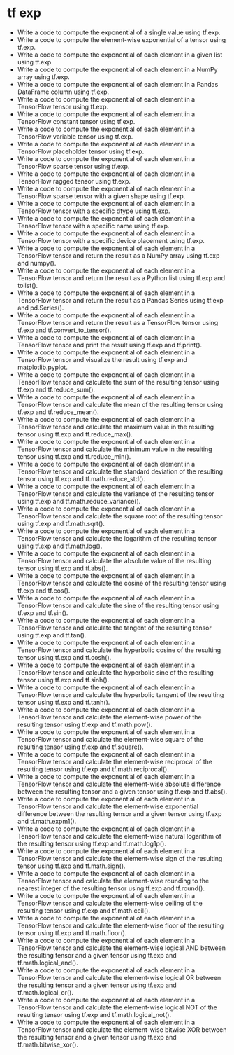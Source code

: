 # tf exp

- Write a code to compute the exponential of a single value using tf.exp.
- Write a code to compute the element-wise exponential of a tensor using tf.exp.
- Write a code to compute the exponential of each element in a given list using tf.exp.
- Write a code to compute the exponential of each element in a NumPy array using tf.exp.
- Write a code to compute the exponential of each element in a Pandas DataFrame column using tf.exp.
- Write a code to compute the exponential of each element in a TensorFlow tensor using tf.exp.
- Write a code to compute the exponential of each element in a TensorFlow constant tensor using tf.exp.
- Write a code to compute the exponential of each element in a TensorFlow variable tensor using tf.exp.
- Write a code to compute the exponential of each element in a TensorFlow placeholder tensor using tf.exp.
- Write a code to compute the exponential of each element in a TensorFlow sparse tensor using tf.exp.
- Write a code to compute the exponential of each element in a TensorFlow ragged tensor using tf.exp.
- Write a code to compute the exponential of each element in a TensorFlow sparse tensor with a given shape using tf.exp.
- Write a code to compute the exponential of each element in a TensorFlow tensor with a specific dtype using tf.exp.
- Write a code to compute the exponential of each element in a TensorFlow tensor with a specific name using tf.exp.
- Write a code to compute the exponential of each element in a TensorFlow tensor with a specific device placement using tf.exp.
- Write a code to compute the exponential of each element in a TensorFlow tensor and return the result as a NumPy array using tf.exp and numpy().
- Write a code to compute the exponential of each element in a TensorFlow tensor and return the result as a Python list using tf.exp and tolist().
- Write a code to compute the exponential of each element in a TensorFlow tensor and return the result as a Pandas Series using tf.exp and pd.Series().
- Write a code to compute the exponential of each element in a TensorFlow tensor and return the result as a TensorFlow tensor using tf.exp and tf.convert_to_tensor().
- Write a code to compute the exponential of each element in a TensorFlow tensor and print the result using tf.exp and tf.print().
- Write a code to compute the exponential of each element in a TensorFlow tensor and visualize the result using tf.exp and matplotlib.pyplot.
- Write a code to compute the exponential of each element in a TensorFlow tensor and calculate the sum of the resulting tensor using tf.exp and tf.reduce_sum().
- Write a code to compute the exponential of each element in a TensorFlow tensor and calculate the mean of the resulting tensor using tf.exp and tf.reduce_mean().
- Write a code to compute the exponential of each element in a TensorFlow tensor and calculate the maximum value in the resulting tensor using tf.exp and tf.reduce_max().
- Write a code to compute the exponential of each element in a TensorFlow tensor and calculate the minimum value in the resulting tensor using tf.exp and tf.reduce_min().
- Write a code to compute the exponential of each element in a TensorFlow tensor and calculate the standard deviation of the resulting tensor using tf.exp and tf.math.reduce_std().
- Write a code to compute the exponential of each element in a TensorFlow tensor and calculate the variance of the resulting tensor using tf.exp and tf.math.reduce_variance().
- Write a code to compute the exponential of each element in a TensorFlow tensor and calculate the square root of the resulting tensor using tf.exp and tf.math.sqrt().
- Write a code to compute the exponential of each element in a TensorFlow tensor and calculate the logarithm of the resulting tensor using tf.exp and tf.math.log().
- Write a code to compute the exponential of each element in a TensorFlow tensor and calculate the absolute value of the resulting tensor using tf.exp and tf.abs().
- Write a code to compute the exponential of each element in a TensorFlow tensor and calculate the cosine of the resulting tensor using tf.exp and tf.cos().
- Write a code to compute the exponential of each element in a TensorFlow tensor and calculate the sine of the resulting tensor using tf.exp and tf.sin().
- Write a code to compute the exponential of each element in a TensorFlow tensor and calculate the tangent of the resulting tensor using tf.exp and tf.tan().
- Write a code to compute the exponential of each element in a TensorFlow tensor and calculate the hyperbolic cosine of the resulting tensor using tf.exp and tf.cosh().
- Write a code to compute the exponential of each element in a TensorFlow tensor and calculate the hyperbolic sine of the resulting tensor using tf.exp and tf.sinh().
- Write a code to compute the exponential of each element in a TensorFlow tensor and calculate the hyperbolic tangent of the resulting tensor using tf.exp and tf.tanh().
- Write a code to compute the exponential of each element in a TensorFlow tensor and calculate the element-wise power of the resulting tensor using tf.exp and tf.math.pow().
- Write a code to compute the exponential of each element in a TensorFlow tensor and calculate the element-wise square of the resulting tensor using tf.exp and tf.square().
- Write a code to compute the exponential of each element in a TensorFlow tensor and calculate the element-wise reciprocal of the resulting tensor using tf.exp and tf.math.reciprocal().
- Write a code to compute the exponential of each element in a TensorFlow tensor and calculate the element-wise absolute difference between the resulting tensor and a given tensor using tf.exp and tf.abs().
- Write a code to compute the exponential of each element in a TensorFlow tensor and calculate the element-wise exponential difference between the resulting tensor and a given tensor using tf.exp and tf.math.expm1().
- Write a code to compute the exponential of each element in a TensorFlow tensor and calculate the element-wise natural logarithm of the resulting tensor using tf.exp and tf.math.log1p().
- Write a code to compute the exponential of each element in a TensorFlow tensor and calculate the element-wise sign of the resulting tensor using tf.exp and tf.math.sign().
- Write a code to compute the exponential of each element in a TensorFlow tensor and calculate the element-wise rounding to the nearest integer of the resulting tensor using tf.exp and tf.round().
- Write a code to compute the exponential of each element in a TensorFlow tensor and calculate the element-wise ceiling of the resulting tensor using tf.exp and tf.math.ceil().
- Write a code to compute the exponential of each element in a TensorFlow tensor and calculate the element-wise floor of the resulting tensor using tf.exp and tf.math.floor().
- Write a code to compute the exponential of each element in a TensorFlow tensor and calculate the element-wise logical AND between the resulting tensor and a given tensor using tf.exp and tf.math.logical_and().
- Write a code to compute the exponential of each element in a TensorFlow tensor and calculate the element-wise logical OR between the resulting tensor and a given tensor using tf.exp and tf.math.logical_or().
- Write a code to compute the exponential of each element in a TensorFlow tensor and calculate the element-wise logical NOT of the resulting tensor using tf.exp and tf.math.logical_not().
- Write a code to compute the exponential of each element in a TensorFlow tensor and calculate the element-wise bitwise XOR between the resulting tensor and a given tensor using tf.exp and tf.math.bitwise_xor().